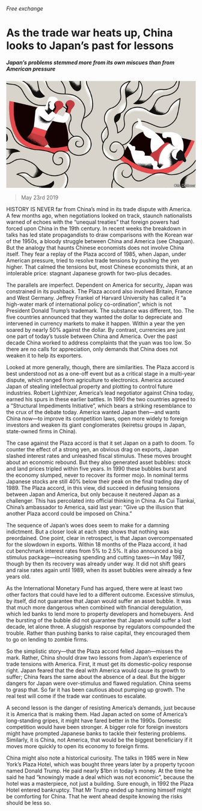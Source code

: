 ###### Free exchange

# As the trade war heats up, China looks to Japan’s past for lessons 

##### Japan’s problems stemmed more from its own miscues than from American pressure 

![image](images/20190525_fnd000.jpg) 

> May 23rd 2019 

HISTORY IS NEVER far from China’s mind in its trade dispute with America. A few months ago, when negotiations looked on track, staunch nationalists warned of echoes with the “unequal treaties” that foreign powers had forced upon China in the 19th century. In recent weeks the breakdown in talks has led state propagandists to draw comparisons with the Korean war of the 1950s, a bloody struggle between China and America (see Chaguan). But the analogy that haunts Chinese economists does not involve China itself. They fear a replay of the Plaza accord of 1985, when Japan, under American pressure, tried to resolve trade tensions by pushing the yen higher. That calmed the tensions but, most Chinese economists think, at an intolerable price: stagnant Japanese growth for two-plus decades. 

The parallels are imperfect. Dependent on America for security, Japan was constrained in its pushback. The Plaza accord also involved Britain, France and West Germany. Jeffrey Frankel of Harvard University has called it “a high-water mark of international policy co-ordination”, which is not President Donald Trump’s trademark. The substance was different, too. The five countries announced that they wanted the dollar to depreciate and intervened in currency markets to make it happen. Within a year the yen soared by nearly 50% against the dollar. By contrast, currencies are just one part of today’s tussle between China and America. Over the past decade China worked to address complaints that the yuan was too low. So there are no calls for appreciation, only demands that China does not weaken it to help its exporters. 

Looked at more generally, though, there are similarities. The Plaza accord is best understood not as a one-off event but as a critical stage in a multi-year dispute, which ranged from agriculture to electronics. America accused Japan of stealing intellectual property and plotting to control future industries. Robert Lighthizer, America’s lead negotiator against China today, earned his spurs in these earlier battles. In 1990 the two countries agreed to a “Structural Impediments Initiative”, which bears a striking resemblance to the crux of the debate today. America wanted Japan then—and wants China now—to improve its competition laws, open more widely to foreign investors and weaken its giant conglomerates (keiretsu groups in Japan, state-owned firms in China). 

The case against the Plaza accord is that it set Japan on a path to doom. To counter the effect of a strong yen, an obvious drag on exports, Japan slashed interest rates and unleashed fiscal stimulus. These moves brought about an economic rebound. But they also generated asset bubbles: stock and land prices tripled within five years. In 1990 these bubbles burst and the economy slumped, never to recover its former mojo. In nominal terms Japanese stocks are still 40% below their peak on the final trading day of 1989. The Plaza accord, in this view, did succeed in defusing tensions between Japan and America, but only because it neutered Japan as a challenger. This has percolated into official thinking in China. As Cui Tiankai, China’s ambassador to America, said last year: “Give up the illusion that another Plaza accord could be imposed on China.” 

The sequence of Japan’s woes does seem to make for a damning indictment. But a closer look at each step shows that nothing was preordained. One point, clear in retrospect, is that Japan overcompensated for the slowdown in exports. Within 18 months of the Plaza accord, it had cut benchmark interest rates from 5% to 2.5%. It also announced a big stimulus package—increasing spending and cutting taxes—in May 1987, though by then its recovery was already under way. It did not shift gears and raise rates again until 1989, when its asset bubbles were already a few years old. 

As the International Monetary Fund has argued, there were at least two other factors that could have led to a different outcome. Excessive stimulus, by itself, did not guarantee that Japan would suffer an asset bubble. It was that much more dangerous when combined with financial deregulation, which led banks to lend more to property developers and homebuyers. And the bursting of the bubble did not guarantee that Japan would suffer a lost decade, let alone three. A sluggish response by regulators compounded the trouble. Rather than pushing banks to raise capital, they encouraged them to go on lending to zombie firms. 

So the simplistic story—that the Plaza accord felled Japan—misses the mark. Rather, China should draw two lessons from Japan’s experience of trade tensions with America. First, it must get its domestic-policy response right. Japan feared that the deal with America would cause its growth to suffer; China fears the same about the absence of a deal. But the bigger dangers for Japan were over-stimulus and flawed regulation. China seems to grasp that. So far it has been cautious about pumping up growth. The real test will come if the trade war continues to escalate. 

A second lesson is the danger of resisting America’s demands, just because it is America that is making them. Had Japan acted on some of America’s long-standing gripes, it might have fared better in the 1990s. Domestic competition would have been stronger. A bigger role for foreign investors might have prompted Japanese banks to tackle their festering problems. Similarly, it is China, not America, that would be the biggest beneficiary if it moves more quickly to open its economy to foreign firms. 

China might also note a historical curiosity. The talks in 1985 were in New York’s Plaza Hotel, which was bought three years later by a property tycoon named Donald Trump. He paid nearly $1bn in today’s money. At the time he said he had “knowingly made a deal which was not economic”, because the hotel was a masterpiece, not just a building. Sure enough, in 1992 the Plaza Hotel entered bankruptcy. That Mr Trump ended up harming himself might be comforting for China. That he went ahead despite knowing the risks should be less so. 

